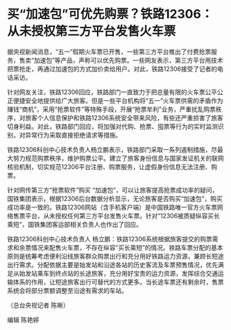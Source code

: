 # 买“加速包”可优先购票？铁路12306：从未授权第三方平台发售火车票

据央视新闻消息，“五一”假期火车票已开售，一些第三方平台推出了付费抢票服务，售卖“加速包”等产品，声称可以优先购票。一些网友表示，第三方平台用技术把票抢走，再通过加速包的方式加价卖给用户。对此，铁路12306接受了记者的电话采访。

针对网友关注，铁路12306回应，铁路部门一直致力于把总量有限的火车票公平公正便捷安全地提供给广大旅客。但是一些平台机构将“五一”火车票供需的矛盾作为赚钱“商机”，采用“抢票软件”等特殊手段，开展“抢票牟利”业务，严重扰乱购票秩序，对旅客个人信息保护和铁路12306系统安全带来风险，有些还严重损害了旅客切身利益。对此，铁路部门回应，将加强对代购、抢票、囤票等行为的实时监测识别，对异常行为采取直接拒绝请求等措施。

铁路12306科创中心技术负责人杨立鹏表示，铁路部门采取一系列遏制措施，尽最大努力规范购票秩序，维护购票公平。建立了旅客身份信息与国家发证机关的联网核验机制，切实规范12306平台注册、购票服务，让虚假身份信息无法注册、购票。

针对网传第三方“抢票软件”购买
“加速包”，可以让旅客提高抢票成功率的疑问，国铁集团表示，根据12306后台数据分析显示，无论旅客是否购买“加速包”，购买成功率是一致的。铁路12306网站（含手机客户端）是中国铁路唯一官方火车票网络售票平台，从未授权任何第三方平台发售火车票。针对“12306被质疑纵容买长乘短”，国铁集团客运部相关负责人也作出了回应。

铁路12306科创中心技术负责人
杨立鹏：铁路12306系统根据旅客提交的购票需求和余票情况来配售火车票，不存在纵容“买长乘短”的情况。铁路车票分配的基本原则是统筹考虑便利沿线旅客群众购票出行和充分用好铁路运力资源，兼顾长短途出行需求。分配依据主要是始发站和沿途各站的历史客流及车票预售情况，优先满足从始发站乘车到终点站的长途旅客，充分用好宝贵的运力资源，发挥综合交通运输体系的作用，让短途旅客出行可替代的方式更多。当长途车票还有剩余时，售票系统会将部分票额调整至沿途有需求的车站。

（总台央视记者 陈晰）

编辑 陈艳婷

